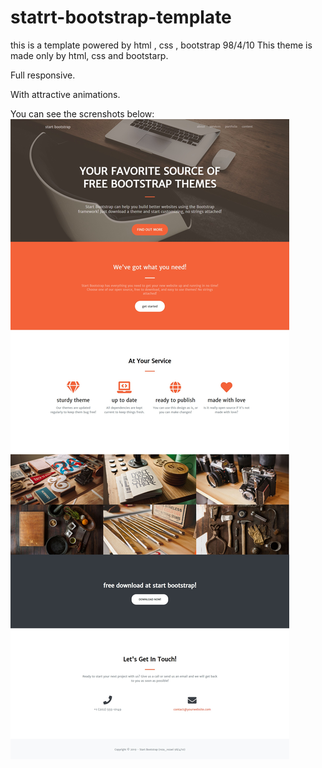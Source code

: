 # statrt-bootstrap-template
this is a template powered by html , css , bootstrap 98/4/10
This theme is made only by html, css and bootstarp.

Full responsive.

With attractive animations.

You can see the screnshots below:
<img src="screen me (bootstrap theme).jpg">
